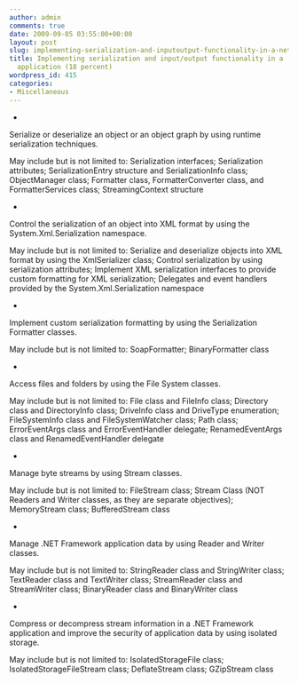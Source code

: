 ```yaml
---
author: admin
comments: true
date: 2009-09-05 03:55:00+00:00
layout: post
slug: implementing-serialization-and-inputoutput-functionality-in-a-net-framework-application-18-percent
title: Implementing serialization and input/output functionality in a .NET Framework
  application (18 percent)
wordpress_id: 415
categories:
- Miscellaneous
---
```


  
  *       

Serialize or deserialize an object or an object graph by using runtime serialization techniques.

       

May include but is not limited to: Serialization interfaces; Serialization attributes; SerializationEntry structure and SerializationInfo class; ObjectManager class; Formatter class, FormatterConverter class, and FormatterServices class; StreamingContext structure            


      
   
  *       

Control the serialization of an object into XML format by using the System.Xml.Serialization namespace.

       

May include but is not limited to: Serialize and deserialize objects into XML format by using the XmlSerializer class; Control serialization by using serialization attributes; Implement XML serialization interfaces to provide custom formatting for XML serialization; Delegates and event handlers provided by the System.Xml.Serialization namespace            


    
   
  *       

Implement custom serialization formatting by using the Serialization Formatter classes.

       

May include but is not limited to: SoapFormatter; BinaryFormatter class            


    
   
  *       

Access files and folders by using the File System classes.

       

May include but is not limited to: File class and FileInfo class; Directory class and DirectoryInfo class; DriveInfo class and DriveType enumeration; FileSystemInfo class and FileSystemWatcher class; Path class; ErrorEventArgs class and ErrorEventHandler delegate; RenamedEventArgs class and RenamedEventHandler delegate            


    
   
  *       

Manage byte streams by using Stream classes.

       

May include but is not limited to: FileStream class; Stream Class (NOT Readers and Writer classes, as they are separate objectives); MemoryStream class; BufferedStream class            


    
   
  *       

Manage .NET Framework application data by using Reader and Writer classes.

       

May include but is not limited to: StringReader class and StringWriter class; TextReader class and TextWriter class; StreamReader class and StreamWriter class; BinaryReader class and BinaryWriter class            


    
   
  *       

Compress or decompress stream information in a .NET Framework application and improve the security of application data by using isolated storage.

       

May include but is not limited to: IsolatedStorageFile class; IsolatedStorageFileStream class; DeflateStream class; GZipStream class

    
